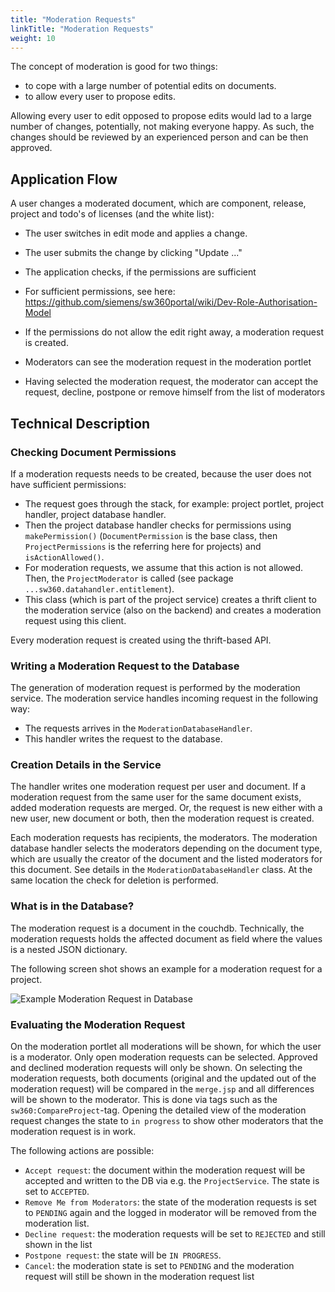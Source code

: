 ```yaml
---
title: "Moderation Requests"
linkTitle: "Moderation Requests"
weight: 10
---
```


The concept of moderation is good for two things:

* to cope with a large number of potential edits on documents.
* to allow every user to propose edits.

Allowing every user to edit opposed to propose edits would lad to a large number of changes, potentially, not making everyone happy. As such, the changes should be reviewed by an experienced person and can be then approved.

## Application Flow

A user changes a moderated document, which are component, release, project and todo's of licenses (and the white list):

* The user switches in edit mode and applies a change.
* The user submits the change by clicking "Update ..."
* The application checks, if the permissions are sufficient
* For sufficient permissions, see here: <https://github.com/siemens/sw360portal/wiki/Dev-Role-Authorisation-Model>
* If the permissions do not allow the edit right away, a moderation request is created.

* Moderators can see the moderation request in the moderation portlet
* Having selected the moderation request, the moderator can accept the request, decline, postpone or remove himself from the list of moderators

## Technical Description
### Checking Document Permissions

If a moderation requests needs to be created, because the user does not have sufficient permissions:

* The request goes through the stack, for example: project portlet, project handler, project database handler.
* Then the project database handler checks for permissions using `makePermission()` (`DocumentPermission` is the base class, then `ProjectPermissions` is the referring here for projects) and `isActionAllowed()`.
* For moderation requests, we assume that this action is not allowed. Then, the `ProjectModerator` is called (see package `...sw360.datahandler.entitlement`).
* This class (which is part of the project service) creates a thrift client to the moderation service (also on the backend) and creates a moderation request using this client.

Every moderation request is created using the thrift-based API.

### Writing a Moderation Request to the Database

The generation of moderation request is performed by the moderation service. The moderation service handles incoming request in the following way:

* The requests arrives in the `ModerationDatabaseHandler`.
* This handler writes the request to the database.

### Creation Details in the Service

The handler writes one moderation request per user and document. If a moderation request from the same user for the same document exists, added moderation requests are merged. Or, the request is new either with a new user, new document or both, then the moderation request is created.

Each moderation requests has recipients, the moderators. The moderation database handler selects the moderators depending on the document type, which are usually the creator of the document and the listed moderators for this document. See details in the `ModerationDatabaseHandler` class. At the same location the check for deletion is performed.

### What is in the Database?

The moderation request is a document in the couchdb. Technically, the moderation requests holds the affected document as field where the values is a nested JSON dictionary.

The following screen shot shows an example for a moderation request for a project.

![Example Moderation Request in Database](https://raw.githubusercontent.com/wiki/siemens/sw360portal/images/036-oss-sw360-20160310-screenshot-moderation-reqeust-document-example.png)

### Evaluating the Moderation Request

On the moderation portlet all moderations will be shown, for which the user is a moderator.
Only open moderation requests can be selected. Approved and declined moderation requests will only be shown.
On selecting the moderation requests, both documents (original and the updated out of the moderation request) will be compared in the `merge.jsp` and all differences will be shown to the moderator. This is done via tags such as the `sw360:CompareProject`-tag. Opening the detailed view of the moderation request changes the state to `in progress` to show other moderators that the moderation request is in work.

The following actions are possible:

* `Accept request`: the document within the moderation request will be accepted and written to the DB via e.g. the `ProjectService`. The state is set to `ACCEPTED`.
* `Remove Me from Moderators`: the state of the moderation requests is set to `PENDING` again and the logged in moderator will be removed from the moderation list.
* `Decline request`: the moderation requests will be set to `REJECTED` and still shown in the list
* `Postpone request`: the state will be `IN PROGRESS`.
* `Cancel`: the moderation state is set to `PENDING` and the moderation request will still be shown in the moderation request list
